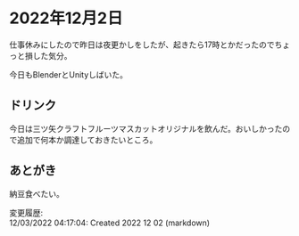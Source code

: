 # 2022年12月2日

仕事休みにしたので昨日は夜更かしをしたが、起きたら17時とかだったのでちょっと損した気分。

今日もBlenderとUnityしばいた。

## ドリンク

今日は三ツ矢クラフトフルーツマスカットオリジナルを飲んだ。おいしかったので追加で何本か調達しておきたいところ。

## あとがき

納豆食べたい。

変更履歴:  
12/03/2022 04:17:04: Created 2022 12 02 (markdown)  
